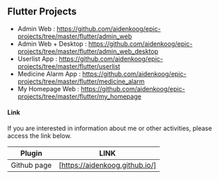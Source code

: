 ## Flutter Projects

- Admin Web : https://github.com/aidenkoog/epic-projects/tree/master/flutter/admin_web
- Admin Web + Desktop : https://github.com/aidenkoog/epic-projects/tree/master/flutter/admin_web_desktop
- Userlist App : https://github.com/aidenkoog/epic-projects/tree/master/flutter/userlist
- Medicine Alarm App : https://github.com/aidenkoog/epic-projects/tree/master/flutter/medicine_alarm
- My Homepage Web : https://github.com/aidenkoog/epic-projects/tree/master/flutter/my_homepage

#### Link

If you are interested in information about me or other activities, please access the link below.

| Plugin      | LINK                           |
| ----------- | ------------------------------ |
| Github page | [https://aidenkoog.github.io/] |
